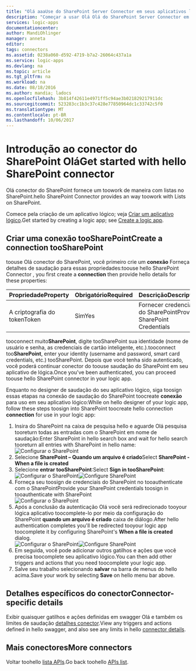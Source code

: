 ```yaml
---
title: "Olá aaaUse do SharePoint Server Connector em seus aplicativos lógicos | Microsoft Docs"
description: "Começar a usar Olá Olá do SharePoint Server Connector em seus aplicativos lógicos"
services: logic-apps
documentationcenter: 
author: MandiOhlinger
manager: anneta
editor: 
tags: connectors
ms.assetid: 0238a060-d592-4719-b7a2-26064c437a1a
ms.service: logic-apps
ms.devlang: na
ms.topic: article
ms.tgt_pltfrm: na
ms.workload: na
ms.date: 08/18/2016
ms.author: mandia; ladocs
ms.openlocfilehash: 3b814f42611e4971ff5c94ae3b021829217911dc
ms.sourcegitcommit: 523283cc1b3c37c428e77850964dc1c33742c5f0
ms.translationtype: MT
ms.contentlocale: pt-BR
ms.lasthandoff: 10/06/2017
---
```

# <a name="get-started-with-hello-sharepoint-connector"></a><span data-ttu-id="c95c0-103">Introdução ao conector do SharePoint Olá</span><span class="sxs-lookup"><span data-stu-id="c95c0-103">Get started with hello SharePoint connector</span></span>
<span data-ttu-id="c95c0-104">Olá conector do SharePoint fornece um toowork de maneira com listas no SharePoint.</span><span class="sxs-lookup"><span data-stu-id="c95c0-104">hello SharePoint Connector provides an way toowork with Lists on SharePoint.</span></span>

<span data-ttu-id="c95c0-105">Comece pela criação de um aplicativo lógico; veja [Criar um aplicativo lógico](../logic-apps/logic-apps-create-a-logic-app.md).</span><span class="sxs-lookup"><span data-stu-id="c95c0-105">Get started by creating a logic app; see [Create a logic app](../logic-apps/logic-apps-create-a-logic-app.md).</span></span>

## <a name="create-a-connection-toosharepoint"></a><span data-ttu-id="c95c0-106">Criar uma conexão tooSharePoint</span><span class="sxs-lookup"><span data-stu-id="c95c0-106">Create a connection tooSharePoint</span></span>
<span data-ttu-id="c95c0-107">toouse Olá conector do SharePoint, você primeiro crie um **conexão** Forneça detalhes de saudação para essas propriedades:</span><span class="sxs-lookup"><span data-stu-id="c95c0-107">toouse hello SharePoint Connector , you first create a **connection** then provide hello details for these properties:</span></span> 

| <span data-ttu-id="c95c0-108">Propriedade</span><span class="sxs-lookup"><span data-stu-id="c95c0-108">Property</span></span> | <span data-ttu-id="c95c0-109">Obrigatório</span><span class="sxs-lookup"><span data-stu-id="c95c0-109">Required</span></span> | <span data-ttu-id="c95c0-110">Descrição</span><span class="sxs-lookup"><span data-stu-id="c95c0-110">Description</span></span> |
| --- | --- | --- |
| <span data-ttu-id="c95c0-111">A criptografia do token</span><span class="sxs-lookup"><span data-stu-id="c95c0-111">Token</span></span> |<span data-ttu-id="c95c0-112">Sim</span><span class="sxs-lookup"><span data-stu-id="c95c0-112">Yes</span></span> |<span data-ttu-id="c95c0-113">Fornecer credenciais do SharePoint</span><span class="sxs-lookup"><span data-stu-id="c95c0-113">Provide SharePoint Credentials</span></span> |

<span data-ttu-id="c95c0-114">tooconnect muito**SharePoint**, digite tooSharePoint sua identidade (nome de usuário e senha, as credenciais de cartão inteligente, etc.).</span><span class="sxs-lookup"><span data-stu-id="c95c0-114">tooconnect too**SharePoint**, enter your identity (username and password, smart card credentials, etc.) tooSharePoint.</span></span> <span data-ttu-id="c95c0-115">Depois que você tenha sido autenticado, você poderá continuar conector do toouse saudação do SharePoint em seu aplicativo de lógica.</span><span class="sxs-lookup"><span data-stu-id="c95c0-115">Once you've been authenticated, you can proceed toouse hello SharePoint connector  in your logic app.</span></span> 

<span data-ttu-id="c95c0-116">Enquanto no designer de saudação do seu aplicativo lógico, siga toosign essas etapas na conexão de saudação do SharePoint toocreate **conexão** para uso em seu aplicativo lógico:</span><span class="sxs-lookup"><span data-stu-id="c95c0-116">While on hello designer of your logic app, follow these steps toosign into SharePoint toocreate hello connection **connection** for use in your logic app:</span></span>

1. <span data-ttu-id="c95c0-117">Insira do SharePoint na caixa de pesquisa hello e aguarde Olá pesquisa tooreturn todas as entradas com o SharePoint em nome de saudação:</span><span class="sxs-lookup"><span data-stu-id="c95c0-117">Enter SharePoint in hello search box and wait for hello search tooreturn all entries with SharePoint in hello name:</span></span>   
   ![Configurar o SharePoint][1]  
2. <span data-ttu-id="c95c0-119">Selecione **SharePoint – Quando um arquivo é criado**</span><span class="sxs-lookup"><span data-stu-id="c95c0-119">Select **SharePoint - When a file is created**</span></span>   
3. <span data-ttu-id="c95c0-120">Selecione **entrar tooSharePoint**:</span><span class="sxs-lookup"><span data-stu-id="c95c0-120">Select **Sign in tooSharePoint**:</span></span>   
   <span data-ttu-id="c95c0-121">![Configurar o SharePoint][2]</span><span class="sxs-lookup"><span data-stu-id="c95c0-121">![Configure SharePoint][2]</span></span>    
4. <span data-ttu-id="c95c0-122">Forneça seu toosign de credenciais do SharePoint no tooauthenticate com o SharePoint</span><span class="sxs-lookup"><span data-stu-id="c95c0-122">Provide your SharePoint credentials toosign in tooauthenticate with SharePoint</span></span>   
   ![Configurar o SharePoint][3]     
5. <span data-ttu-id="c95c0-124">Após a conclusão da autenticação Olá você será redirecionado tooyour lógica aplicativo toocomplete-lo por meio da configuração do SharePoint **quando um arquivo é criado** caixa de diálogo.</span><span class="sxs-lookup"><span data-stu-id="c95c0-124">After hello authentication completes you'll be redirected tooyour logic app toocomplete it by configuring SharePoint's **When a file is created** dialog.</span></span>          
   <span data-ttu-id="c95c0-125">![Configurar o SharePoint][4]</span><span class="sxs-lookup"><span data-stu-id="c95c0-125">![Configure SharePoint][4]</span></span>  
6. <span data-ttu-id="c95c0-126">Em seguida, você pode adicionar outros gatilhos e ações que você precisa toocomplete seu aplicativo lógico.</span><span class="sxs-lookup"><span data-stu-id="c95c0-126">You can then add other triggers and actions that you need toocomplete your logic app.</span></span>   
7. <span data-ttu-id="c95c0-127">Salve seu trabalho selecionando **salvar** na barra de menus do hello acima.</span><span class="sxs-lookup"><span data-stu-id="c95c0-127">Save your work by selecting **Save** on hello menu bar above.</span></span>  

## <a name="connector-specific-details"></a><span data-ttu-id="c95c0-128">Detalhes específicos do conector</span><span class="sxs-lookup"><span data-stu-id="c95c0-128">Connector-specific details</span></span>

<span data-ttu-id="c95c0-129">Exibir quaisquer gatilhos e ações definidas em swagger Olá e também os limites de saudação [detalhes conector](/connectors/sharepoint/).</span><span class="sxs-lookup"><span data-stu-id="c95c0-129">View any triggers and actions defined in hello swagger, and also see any limits in hello [connector details](/connectors/sharepoint/).</span></span>

## <a name="more-connectors"></a><span data-ttu-id="c95c0-130">Mais conectores</span><span class="sxs-lookup"><span data-stu-id="c95c0-130">More connectors</span></span>
<span data-ttu-id="c95c0-131">Voltar toohello [lista APIs](apis-list.md).</span><span class="sxs-lookup"><span data-stu-id="c95c0-131">Go back toohello [APIs list](apis-list.md).</span></span>

[1]: ../../includes/media/connectors-create-api-sharepointonline/connectionconfig1.png  
[2]: ../../includes/media/connectors-create-api-sharepointonline/connectionconfig2.png 
[3]: ../../includes/media/connectors-create-api-sharepointonline/connectionconfig3.png
[4]: ../../includes/media/connectors-create-api-sharepointonline/connectionconfig4.png
[5]: ../../includes/media/connectors-create-api-sharepointonline/connectionconfig5.png
